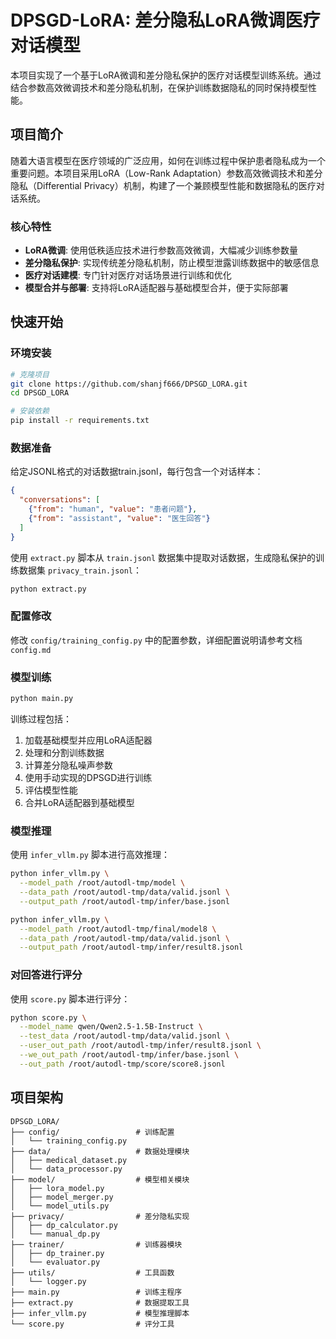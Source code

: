 # DPSGD-LoRA: 差分隐私LoRA微调医疗对话模型

本项目实现了一个基于LoRA微调和差分隐私保护的医疗对话模型训练系统。通过结合参数高效微调技术和差分隐私机制，在保护训练数据隐私的同时保持模型性能。

## 项目简介

随着大语言模型在医疗领域的广泛应用，如何在训练过程中保护患者隐私成为一个重要问题。本项目采用LoRA（Low-Rank Adaptation）参数高效微调技术和差分隐私（Differential Privacy）机制，构建了一个兼顾模型性能和数据隐私的医疗对话系统。

### 核心特性

- **LoRA微调**: 使用低秩适应技术进行参数高效微调，大幅减少训练参数量
- **差分隐私保护**: 实现传统差分隐私机制，防止模型泄露训练数据中的敏感信息
- **医疗对话建模**: 专门针对医疗对话场景进行训练和优化
- **模型合并与部署**: 支持将LoRA适配器与基础模型合并，便于实际部署

## 快速开始

### 环境安装

```bash
# 克隆项目
git clone https://github.com/shanjf666/DPSGD_LORA.git
cd DPSGD_LORA

# 安装依赖
pip install -r requirements.txt
```

### 数据准备

给定JSONL格式的对话数据train.jsonl，每行包含一个对话样本：

```json
{
  "conversations": [
    {"from": "human", "value": "患者问题"},
    {"from": "assistant", "value": "医生回答"}
  ]
}
```
使用 `extract.py` 脚本从 `train.jsonl` 数据集中提取对话数据，生成隐私保护的训练数据集 `privacy_train.jsonl`：

```bash
python extract.py
```

### 配置修改

修改 `config/training_config.py` 中的配置参数，详细配置说明请参考文档 `config.md`

### 模型训练

```bash
python main.py
```

训练过程包括：
1. 加载基础模型并应用LoRA适配器
2. 处理和分割训练数据
3. 计算差分隐私噪声参数
4. 使用手动实现的DPSGD进行训练
5. 评估模型性能
6. 合并LoRA适配器到基础模型

### 模型推理

使用 `infer_vllm.py` 脚本进行高效推理：

```bash
python infer_vllm.py \
  --model_path /root/autodl-tmp/model \
  --data_path /root/autodl-tmp/data/valid.jsonl \
  --output_path /root/autodl-tmp/infer/base.jsonl

python infer_vllm.py \
  --model_path /root/autodl-tmp/final/model8 \
  --data_path /root/autodl-tmp/data/valid.jsonl \
  --output_path /root/autodl-tmp/infer/result8.jsonl
```

### 对回答进行评分

使用 `score.py` 脚本进行评分：

```bash
python score.py \
  --model_name qwen/Qwen2.5-1.5B-Instruct \
  --test_data /root/autodl-tmp/data/valid.jsonl \
  --user_out_path /root/autodl-tmp/infer/result8.jsonl \
  --we_out_path /root/autodl-tmp/infer/base.jsonl \
  --out_path /root/autodl-tmp/score/score8.jsonl
```

## 项目架构

```
DPSGD_LORA/
├── config/                 # 训练配置
│   └── training_config.py
├── data/                   # 数据处理模块
│   ├── medical_dataset.py
│   └── data_processor.py
├── model/                  # 模型相关模块
│   ├── lora_model.py
│   ├── model_merger.py
│   └── model_utils.py
├── privacy/                # 差分隐私实现
│   ├── dp_calculator.py
│   └── manual_dp.py
├── trainer/                # 训练器模块
│   ├── dp_trainer.py
│   └── evaluator.py
├── utils/                  # 工具函数
│   └── logger.py
├── main.py                 # 训练主程序
├── extract.py              # 数据提取工具
├── infer_vllm.py           # 模型推理脚本
└── score.py                # 评分工具
```
